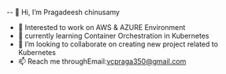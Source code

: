 -- 👋 Hi, I’m Pragadeesh chinusamy
- 👀 Interested to work on AWS & AZURE Environment
- 🌱 currently learning Container Orchestration in Kubernetes
- 💞️ I’m looking to collaborate on creating new project related to Kubernetes
- 📫 Reach me throughEmail:vcpraga350@gmail.com


